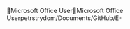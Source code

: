 Microsoft Office User                                 M i c r o s o f t   O f f i c e   U s e r   p e t r s t r y d o m / D o c u m e n t s / G i t H u b / E - 